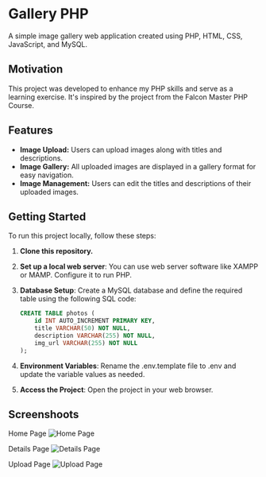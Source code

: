 # Gallery PHP

A simple image gallery web application created using PHP, HTML, CSS, JavaScript, and MySQL.

## Motivation

This project was developed to enhance my PHP skills and serve as a learning exercise. It's inspired by the project from the Falcon Master PHP Course.


## Features

- **Image Upload:** Users can upload images along with titles and descriptions.
- **Image Gallery:** All uploaded images are displayed in a gallery format for easy navigation.
- **Image Management:** Users can edit the titles and descriptions of their uploaded images.

## Getting Started

To run this project locally, follow these steps:

1. **Clone this repository.**

2. **Set up a local web server**: You can use web server software like XAMPP or MAMP. Configure it to run PHP.

3. **Database Setup**: Create a MySQL database and define the required table using the following SQL code:

   ```sql
   CREATE TABLE photos (
       id INT AUTO_INCREMENT PRIMARY KEY,
       title VARCHAR(50) NOT NULL,
       description VARCHAR(255) NOT NULL,
       img_url VARCHAR(255) NOT NULL
   );
4. **Environment Variables**: Rename the .env.template file to .env and update the variable values as needed.

5. **Access the Project**: Open the project in your web browser.


## Screenshoots

Home Page
![Home Page](public/images/home-page.png)

Details Page
![Details Page](public/images/details-page.png)

Upload Page
![Upload Page](public/images/upload-page.png)
